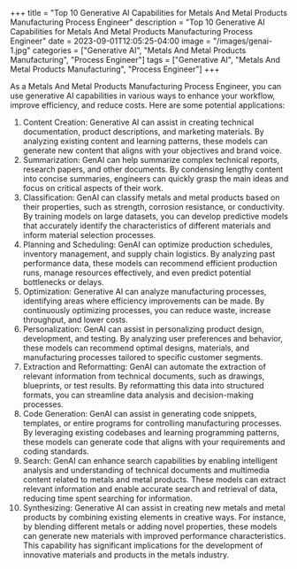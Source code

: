 +++
title = "Top 10 Generative AI Capabilities for Metals And Metal Products Manufacturing Process Engineer"
description = "Top 10 Generative AI Capabilities for Metals And Metal Products Manufacturing Process Engineer"
date = 2023-09-01T12:05:25-04:00
image = "/images/genai-1.jpg"
categories = ["Generative AI", "Metals And Metal Products Manufacturing", "Process Engineer"]
tags = ["Generative AI", "Metals And Metal Products Manufacturing", "Process Engineer"]
+++

As a Metals And Metal Products Manufacturing Process Engineer, you can use generative AI capabilities in various ways to enhance your workflow, improve efficiency, and reduce costs. Here are some potential applications:

1. Content Creation: Generative AI can assist in creating technical documentation, product descriptions, and marketing materials. By analyzing existing content and learning patterns, these models can generate new content that aligns with your objectives and brand voice.
2. Summarization: GenAI can help summarize complex technical reports, research papers, and other documents. By condensing lengthy content into concise summaries, engineers can quickly grasp the main ideas and focus on critical aspects of their work.
3. Classification: GenAI can classify metals and metal products based on their properties, such as strength, corrosion resistance, or conductivity. By training models on large datasets, you can develop predictive models that accurately identify the characteristics of different materials and inform material selection processes.
4. Planning and Scheduling: GenAI can optimize production schedules, inventory management, and supply chain logistics. By analyzing past performance data, these models can recommend efficient production runs, manage resources effectively, and even predict potential bottlenecks or delays.
5. Optimization: Generative AI can analyze manufacturing processes, identifying areas where efficiency improvements can be made. By continuously optimizing processes, you can reduce waste, increase throughput, and lower costs.
6. Personalization: GenAI can assist in personalizing product design, development, and testing. By analyzing user preferences and behavior, these models can recommend optimal designs, materials, and manufacturing processes tailored to specific customer segments.
7. Extraction and Reformatting: GenAI can automate the extraction of relevant information from technical documents, such as drawings, blueprints, or test results. By reformatting this data into structured formats, you can streamline data analysis and decision-making processes.
8. Code Generation: GenAI can assist in generating code snippets, templates, or entire programs for controlling manufacturing processes. By leveraging existing codebases and learning programming patterns, these models can generate code that aligns with your requirements and coding standards.
9. Search: GenAI can enhance search capabilities by enabling intelligent analysis and understanding of technical documents and multimedia content related to metals and metal products. These models can extract relevant information and enable accurate search and retrieval of data, reducing time spent searching for information.
10. Synthesizing: Generative AI can assist in creating new metals and metal products by combining existing elements in creative ways. For instance, by blending different metals or adding novel properties, these models can generate new materials with improved performance characteristics. This capability has significant implications for the development of innovative materials and products in the metals industry.
